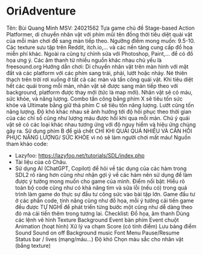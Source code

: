 # OriAdventure
Tên: Bùi Quang Minh MSV: 24021562 Tựa game chủ đề Stage-based Action Platformer, di chuyển nhân vật với phím mũi tên đồng thời tiêu diệt quái vật của mỗi màn chơi để sang màn tiếp theo. Ngưỡng điểm mong muốn: 9.5-10. 
Các texture sưu tập trên Reddit, itch.io,... và các nền tảng cung cấp đồ họa miễn phí khác. Ngoài ra cũng tự chỉnh sửa với Photoshop, Paint,... để có đồ họa ưng ý. Các âm thanh từ nhiều nguồn khác nhau chủ yếu là freesound.org
Hướng dẫn chơi: 
	Di chuyển nhân vật trên màn hình với mặt đất và các platform với các phím sang trái, phải, lướt hoặc nhảy. Né thiên thạch trên trời rơi xuống ở tất cả các màn và tấn công quái vật. Khi tiêu diệt hết các quái trong mỗi màn, nhân vật sẽ được sang màn tiếp theo với background, platform được thay mới (tức là map mới).
	Nhân vật sẽ có máu, sức khỏe, và năng lượng. Combo tấn công bằng phím X sẽ tiêu tốn sức khỏe và Ultimate bằng giữ thả phím C sẽ tiêu tốn năng lượng. Lướt cũng tốn năng lượng. 
	Độ khó khác nhau sẽ ảnh hưởng tới độ hồi phục theo thời gian của các chỉ số cũng như lượng máu được hồi khi qua mỗi màn.
	Chú ý quái vật sẽ có các loại khác nhau tương ứng với độ nguy hiểm và hiệu ứng chúng gây ra.
	Sử dụng phím B để giả chết CHỈ KHI QUÁI QUÁ NHIỀU VÀ CẦN HỒI PHỤC NĂNG LƯỢNG/ SỨC KHỎE vì nó sẽ làm người chơi mất máu!
Nguồn tham khảo code:
 - Lazyfoo: https://lazyfoo.net/tutorials/SDL/index.php
 - Tài liệu của cô Châu.
 - Sử dụng AI (ChatGPT, Copilot) để hỏi về tác dụng của các hàm trong SDL2 rõ ràng hơn cũng như nhận gợi ý về các hàm nên sử dụng để làm được ý tưởng mong muốn cho game của mình.
 Điểm nổi bật: 
 Hiểu rõ toàn bộ code cũng như có khả năng tìm và sửa lỗi (nếu có) trong quá trình làm game do thực sự đầu tư công sức vào bài tập lớn.
 Game đầu tư ở các phần code, tính năng cũng như đồ họa, mỗi ý tưởng cải tiến game đều được TỰ NGHĨ để phát triển từng bước một cũng như dễ dàng theo đó mà cải tiến thêm trong tương lai.
 Checklist:
	Đồ họa, âm thanh
 	Dùng các lệnh vẽ hình
 	Texture
 	Background
	Event bàn phím
	Event chuột
	Animation (hoạt hình)
	Xử lý va chạm
	Score (có tính điểm)
	Lưu bảng điểm
	Sound
	Sound on off
	Background music
	Font
	Menu
	Pause/Resume
	Status bar / lives (mạng/máu...)
	Độ khó
	Chọn màu sắc cho nhân vật (bắng texture)
